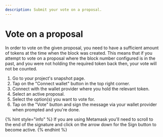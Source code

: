 ```yaml
---
description: Submit your vote on a proposal.
---
```


# Vote on a proposal

In order to vote on the given proposal, you need to have a sufficient amount of tokens at the time when the block was created. This means that if you attempt to vote on a proposal where the block number configured is in the past, and you were not holding the required token back then, your vote will not be counted.&#x20;

1. Go to your project's snapshot page.
2. Tap on the "Connect wallet" button in the top right corner.
3. Connect with the wallet provider where you hold the relevant token.
4. Select an active proposal.
5. Select the option(s) you want to vote for.
6. Tap on the "Vote" button and sign the message via your wallet provider when prompted and you're done.

{% hint style="info" %}
If you are using Metamask you'll need to scroll to the end of the signature and click on the arrow down for the Sign button to become active.
{% endhint %}
